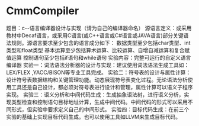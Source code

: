 # CmmCompiler
题目：c--语言编译器设计与实现（请为自己的编译器命名）
源语言定义：或采用教材中Decaf语言，或采用C语言(或C++语言或C#语言或JAVA语言)部分关键语法规则。源语言要求至少包含的语言成分如下：
数据类型至少包括char类型、int类型和float类型
基本运算至少包括算术运算、比较运算、自增自减运算和复合赋值运算
控制语句至少包括if语句和while语句
实验内容：完整可运行的自定义语言编译器
实验一：词法语法分析器的设计与实现：建议使用词法语法生成工具如：LEX/FLEX ,YACC/BISON等专业工具完成。
实验二：符号表的设计与属性计算：设计符号表数据结构和关键管理功能。动态展现符号表变化过程。无论语法分析使用工具还是自己设计，都必须对符号表进行设计和管理，属性计算可以语义子程序实现。
实验三：语义分析和中间代码生成：生成抽象语法树，进行语义分析，实现类型检查和控制语句目标地址计算，生成中间代码。中间代码的形式可以采用不同形式，但实验中要求定义自己的中间形式。
实验四：目标代码生成：在前三个实验的基础上实现目标代码生成。也可以使用工具如LLVM来生成目标代码。
